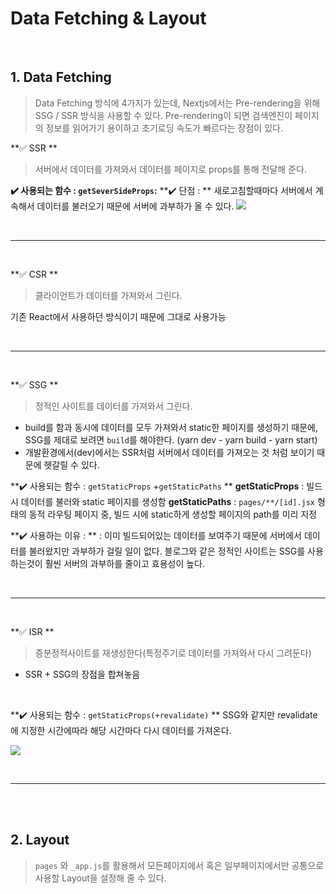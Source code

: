 # Data Fetching  & Layout

<br>

## 1. Data Fetching
>  Data Fetching 방식에 4가지가 있는데, Nextjs에서는 Pre-rendering을 위해 SSG / SSR 방식을 사용할 수 있다. 
Pre-rendering이 되면 검색엔진이 페이지의 정보를 읽어가기 용이하고 초기로딩 속도가 빠르다는 장점이 있다. 

**✅ SSR **

> 서버에서 데이터를 가져와서 데이터를 페이지로 props를 통해 전달해 준다.

**✔️ 사용되는 함수 : `getSeverSideProps`:**
**✔️ 단점 : **
새로고침할때마다 서버에서 계속해서 데이터를 불러오기 때문에 서버에 과부하가 올 수 있다.
![](https://velog.velcdn.com/images/seoyul0203/post/9e7906af-a3fe-4a80-82d8-bd9813e1cc7c/image.png)

<br>

---

<br>

**✅ CSR **

> 클라이언트가 데이터를 가져와서 그린다.

기존 React에서 사용하던 방식이기 때문에 그대로 사용가능

<br>

---

<br>

**✅ SSG **

> 정적인 사이트를 데이터를 가져와서 그린다.

- build를 함과 동시에 데이터를 모두 가져와서 static한 페이지를 생성하기 때문에, SSG를 제대로 보려면 `build`를 해야한다.
  (yarn dev - yarn build - yarn start)
- 개발환경에서(dev)에서는 SSR처럼 서버에서 데이터를 가져오는 것 처럼 보이기 때문에 헷갈릴 수 있다.

**✔️ 사용되는 함수 : `getStaticProps` +`getStaticPaths` **
**getStaticProps** : 빌드 시 데이터를 불러와 static 페이지를 생성함
**getStaticPaths** : `pages/**/[id].jsx` 형태의 동적 라우팅 페이지 중, 빌드 시에 static하게 생성할 페이지의 path를 미리 지정

**✔️ 사용하는 이유 : **
: 이미 빌드되어있는 데이터를 보여주기 때문에 서버에서 데이터를 불러왔지만 과부하가 걸릴 일이 없다.
블로그와 같은 정적인 사이트는 SSG를 사용하는것이 훨씬 서버의 과부하를 줄이고 효용성이 높다.

<br>

---

<br>

**✅ ISR **

> 증분정적사이트를 재생성한다(특정주기로 데이터를 가져와서 다시 그려둔다)

- SSR + SSG의 장점을 합쳐놓음

<br>

**✔️ 사용되는 함수 : `getStaticProps(+revalidate)` **
SSG와 같지만 revalidate에 지정한 시간에따라 해당 시간마다 다시 데이터를 가져온다.

![](https://velog.velcdn.com/images/seoyul0203/post/806b1b10-9dd9-42b9-8c3f-4e29c470f57f/image.png)



<br>

---

<br>


<br>

## 2. Layout
>  `pages` 와 `_app.js`를 활용해서 모든페이지에서 혹은 일부페이지에서만 공통으로 사용할 Layout을 설정해 줄 수 있다. 
